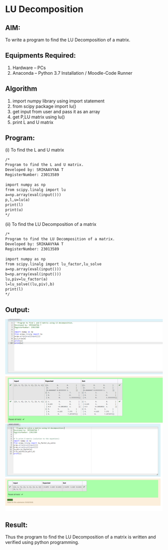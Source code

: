 # LU Decomposition 

## AIM:
To write a program to find the LU Decomposition of a matrix.

## Equipments Required:
1. Hardware – PCs
2. Anaconda – Python 3.7 Installation / Moodle-Code Runner

## Algorithm
1. import numpy library using import statement 
2. from scipy package import lu()
3. get input from user and pass it as an array
4. get P,LU matrix using lu()
5. print L and U matrix
## Program:
(i) To find the L and U matrix
```
/*
Program to find the L and U matrix.
Developed by: SRIKAAVYAA T
RegisterNumber: 23013589

import numpy as np
from scipy.linalg import lu
a=np.array(eval(input()))
p,l,u=lu(a)
print(l)
print(u)
*/
```
(ii) To find the LU Decomposition of a matrix
```
/*
Program to find the LU Decomposition of a matrix.
Developed by: SRIKAAVYAA T
RegisterNumber: 23013589

import numpy as np
from scipy.linalg import lu_factor,lu_solve
a=np.array(eval(input()))
b=np.array(eval(input()))
lu,piv=lu_factor(a)
l=lu_solve((lu,piv),b)
print(l)
*/
```

## Output:
![Alt text](<Screenshot 2023-12-30 173110.png>)
![Alt text](<Screenshot 2023-12-30 173143.png>)


## Result:
Thus the program to find the LU Decomposition of a matrix is written and verified using python programming.

